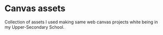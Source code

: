 # Canvas assets
Collection of assets I used making same web canvas projects white being in my Upper-Secondary School.
